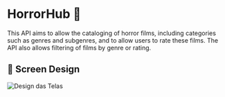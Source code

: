 # HorrorHub 🎃

This API aims to allow the cataloging of horror films, including categories such as genres and subgenres, and to allow users to rate these films. The API also allows filtering of films by genre or rating.

## 🎨 Screen Design

![Design das Telas](https://raw.githubusercontent.com/Jessicakgs/horror-hub/refs/heads/main/DALL%C2%B7E%202025-01-14%2017.05.45%20-%20Design%20concept%20for%20a%20horror%20movie%20catalog%20application%2C%20featuring%20several%20screens_%201%29%20A%20home%20screen%20showcasing%20a%20list%20of%20horror%20movies%20with%20thumbnails%20.webp)
